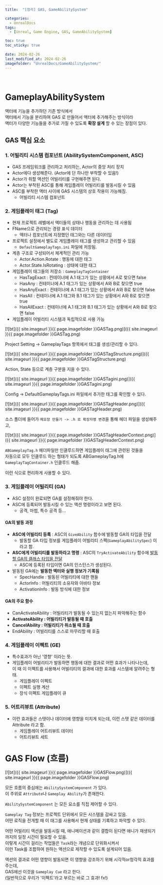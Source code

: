 ```yaml
---
title:  "[정리] GAS, GameAbilitySystem"

categories:
  - UnrealDocs
tags:
  - [Unreal, Game Engine, GAS, GameAbilitySystem]

toc: true
toc_sticky: true
 
date: 2024-02-26
last_modified_at: 2024-02-26
imagefolder: "UnrealDocs/GameAbilitySystem/"
---
```


<br>

# GameplayAbilitySystem

액터에 기능을 추가하던 기존 방식에서  
액터에서 기능을 분리하여 GAS 로 만들어서 액터에 추가해주는 방식이라  
액터가 다양한 기능들을 추가로 가질 수 있도록 <b>확장 설계</b> 할 수 있는 장점이 있다.  

## GAS 핵심 요소

### 1. 어빌리티 시스템 컴포넌트 (AbilitySystemComponent, ASC)

- GAS 프레임워크를 관리하고 처리하는, Actor의 중앙 처리 장치
- Actor에다 생성해준다. (Actor에 단 하나만 부착할 수 있음!)
- Actor가 취할 액션인 어빌리티를 구현해주면 된다.
- Actor는 부착된 ASC를 통해 게임플레이 어빌리티를 발동시킬 수 있음
- ASC를 부착한 액터 사이에 GAS 시스템의 상호 작용이 가능해짐.
  - 어빌리티 시스템 컴포넌트



### 2. 게임플레이 태그 (Tag)

- 현재 프로젝트 레벨에서 액터들의 상태나 행동을 관리하는 데 사용됨
- FName으로 관리되는 경량 표식 데이터
  - 액터나 컴포넌트에 지정했던 태그와는 다른 데이터임
- 프로젝트 설정에서 별도로 게임플레이 태그를 생성하고 관리할 수 있음
  - `DefaultGameplayTags.ini` 파일에 저장됨.
- 계층 구조로 구성되어서 체계적인 관리 가능
  - Actor.Action.Rotate : 행동에 대한 태그
  - Actor.State.IsRotating : 상태에 대한 태그
- 게임플레이 태그들의 저장소 : `GameplayTagContainer`
  - HasTagExact : 컨테이너에 A.1 태그가 있는 상황에서 A로 찾으면 false
  - HasAny : 컨테이너에 A.1 태그가 있는 상황에서 A와 B로 찾으면 true
  - HasAnyExact : 컨테이너에 A.1 태그가 있는 상황에서 A와 B로 찾으면 false
  - HasAll : 컨테이너에 A.1 태그와 B.1 태그가 있는 상황에서 A와 B로 찾으면 true
  - HasAllExact : 컨테이너에 A.1 태그와 B.1 태그가 있는 상황에서 A와 B로 찾으면 false
- 게임플레이 어빌리티 시스템과 독립적으로 사용 가능

[![bt]({{ site.imageurl }}{{ page.imagefolder }}GASTag.png)]({{ site.imageurl }}{{ page.imagefolder }}GASTag.png)  

Project Setting -> GameplayTags 항목에서 태그를 생성/관리할 수 있다.  

[![bt]({{ site.imageurl }}{{ page.imagefolder }}GASTagStructure.png)]({{ site.imageurl }}{{ page.imagefolder }}GASTagStructure.png)  

Action, State 등으로 계층 구분을 지을 수 있다.  

[![bt]({{ site.imageurl }}{{ page.imagefolder }}GASTagini.png)]({{ site.imageurl }}{{ page.imagefolder }}GASTagini.png)  

Config -> DefaultGameplayTags.ini 파일에서 추가한 태그를 확인할 수 있다.  

[![bt]({{ site.imageurl }}{{ page.imagefolder }}GASTagHeader.png)]({{ site.imageurl }}{{ page.imagefolder }}GASTagHeader.png)  

소스 폴더에 들어가 `메모장 만들기 -> .h 로 확장자명 변경`을 통해 헤더 파일을 생성해주고,  

[![bt]({{ site.imageurl }}{{ page.imagefolder }}GASTagHeaderContext.png)]({{ site.imageurl }}{{ page.imagefolder }}GASTagHeaderContext.png)  

`ABGameplayTag.h` 헤더파일만 인클루드하면 게임플레이 태그에 관련된 것들을  
자동으로 모두 인클루드 하는 형태가 되도록 ABGameplayTag.h에 `GameplayTagContainer.h` 인클루드 해줌.  

이런 식으로 편리하게 사용할 수 있다.



### 3. 게임플레이 어빌리티 (GA)

- ASC 설정이 완료되면 GA를 설정해줘야 한다.
- ASC에 등록되어 발동시킬 수 있는 액션 명령이라고 보면 된다.
  - 공격, 마법, 특수 공격 등...

#### GA의 발동 과정

- <b>ASC에 어빌리티 등록</b> : ASC의 `GiveAbility` 함수에 발동할 GA의 타입을 전달
  - 발동할 GA 타입 정보를 게임플레이 어빌리티 스펙(`GameplayAbilitySpec`) 이라고 함.
- <b>ASC에게 어빌리티를 발동하라고 명령</b> : ASC의 `TryActivateAbility` 함수에 <u>발동할 GA의 클래스 타입을 전달</u>
  - ASC에 등록된 타입이면 GA의 인스턴스가 생성된다.
- 발동된 GA에는 <b>발동한 액터와 실행 정보가 기록됨</b>
  - SpecHandle : 발동된 어빌리티에 대한 핸들
  - ActorInfo : 어빌리티의 소유자와 아바타 정보
  - ActivationInfo : 발동 방식에 대한 정보

#### GA의 주요 함수

- CanActivateAbility : 어빌리티가 발동될 수 있는지 없는지 파악해주는 함수
- <b>ActivateAbility : 어빌리티가 발동될 때 호출</b>
- <b>CancelAbility : 어빌리티가 취소될 때 호출</b>
- EndAbility : 어빌리티를 스스로 마무리할 때 호출



### 4. 게임플레이 이펙트 (GE)

- 특수효과가 아닌 '영향' 이라는 뜻.
- 게임플레이 어빌리티가 발동하면 행동에 대한 결과로 어떤 효과가 나타나는데,  
이 때 이 이펙트를 사용해서 어빌리티의 결과에 대한 효과를 시스템에 알려주는 형태.
   - 게임플레이 이펙트
   - 이펙트 실행 계산
   - 장식 이펙트 게임플레이 큐



### 5. 어트리뷰트 (Attribute)

- 이런 효과들은 스탯이나 데이터에 영향을 미치게 되는데, 이런 스탯 같은 데이터를 Attribute 라고 함.
   - 게임플레이 어트리뷰트 데이터
   - 어트리뷰트 세트


# GAS Flow (흐름)

[![bt]({{ site.imageurl }}{{ page.imagefolder }}GASFlow.png)]({{ site.imageurl }}{{ page.imagefolder }}GASFlow.png)  

모든 흐름의 중심에는 `AbilitySystemComponent` 가 있다.  
이 주위로 `Attribute`나 `Gameplay Ability`가 존재한다.  

`AbilitySystemComponent` 는 모든 요소를 직접 제어할 수 있다.  

`Gameplay Tag` 정보는 프로젝트 단위에서 모든 시스템을 감싸고 있음.  
어떤 로직을 전개할 때 이 태그를 사용해서 현재 상태를 기록하고 파악할 수 있다.  

어떤 어빌리티 액션을 발동시킬 때, 애니메이션과 같이 결합이 된다면 애니가 재생되기까지의 일정 시간이 필요할 수 있음.  
이렇게 시간이 걸리는 작업들은 `Task`라는 개념으로 단위화시켜서  
이런 Task를 조합하여 원하는 액션으로 제작할 수 있도록 설계되어 있음.  

액션의 결과로 어떤 영향이 발동되면 이 영향을 강조하기 위해 시각적or청각적 효과를 주는데,  
GAS에선 이것을 `Gameplay Cue` 라고 한다.  
(일반적으로 우리가 '이펙트'라고 부르는 바로 그 효과! fx!)

